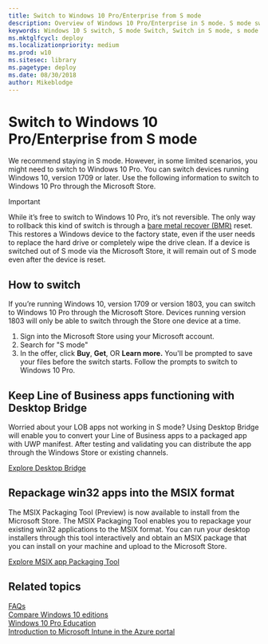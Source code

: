 ```yaml
---
title: Switch to Windows 10 Pro/Enterprise from S mode
description: Overview of Windows 10 Pro/Enterprise in S mode. S mode switch options are also outlined in this document. Switching out of S mode is optional.
keywords: Windows 10 S switch, S mode Switch, Switch in S mode, s mode switch, Windows 10 S, S-mode, system requirements, Overview, Windows 10 Pro in S mode, Windows 10 Pro in S mode
ms.mktglfcycl: deploy
ms.localizationpriority: medium
ms.prod: w10
ms.sitesec: library
ms.pagetype: deploy
ms.date: 08/30/2018
author: Mikeblodge
---
```


# Switch to Windows 10 Pro/Enterprise from S mode

We recommend staying in S mode. However, in some limited scenarios, you might need to switch to Windows 10 Pro. You can switch devices running Windows 10, version 1709 or later. Use the following information to switch to Windows 10 Pro through the Microsoft Store.

> [!IMPORTANT]
> While it’s free to switch to Windows 10 Pro, it’s not reversible. The only way to rollback this kind of switch is through a [bare metal recover (BMR)](https://docs.microsoft.com/windows-hardware/manufacture/desktop/create-media-to-run-push-button-reset-features-s14) reset. This restores a Windows device to the factory state, even if the user needs to replace the hard drive or completely wipe the drive clean. If a device is switched out of S mode via the Microsoft Store, it will remain out of S mode even after the device is reset.

## How to switch
If you’re running Windows 10, version 1709 or version 1803, you can switch to Windows 10 Pro through the Microsoft Store. Devices running version 1803 will only be able to switch through the Store one device at a time.

1. Sign into the Microsoft Store using your Microsoft account. 
2. Search for "S mode"
3. In the offer, click **Buy**, **Get**, OR **Learn more.**
You'll be prompted to save your files before the switch starts. Follow the prompts to switch to Windows 10 Pro.

## Keep Line of Business apps functioning with Desktop Bridge
Worried about your LOB apps not working in S mode? Using Desktop Bridge will enable you to convert your Line of Business apps to a packaged app with UWP manifest. After testing and validating you can distribute the app through the Windows Store or existing channels. 

[Explore Desktop Bridge](https://docs.microsoft.com/windows/uwp/porting/desktop-to-uwp-root)

## Repackage win32 apps into the MSIX format
The MSIX Packaging Tool (Preview) is now available to install from the Microsoft Store. The MSIX Packaging Tool enables you to repackage your existing win32 applications to the MSIX format. You can run your desktop installers through this tool interactively and obtain an MSIX package that you can install on your machine and upload to the Microsoft Store.

[Explore MSIX app Packaging Tool](https://docs.microsoft.com/windows/application-management/msix-app-packaging-tool)

## Related topics

[FAQs](https://support.microsoft.com/help/4020089/windows-10-in-s-mode-faq)<br>
[Compare Windows 10 editions](https://www.microsoft.com/WindowsForBusiness/Compare)<BR>
[Windows 10 Pro Education](https://docs.microsoft.com/education/windows/test-windows10s-for-edu)<BR>
[Introduction to Microsoft Intune in the Azure portal](https://docs.microsoft.com/intune/what-is-intune)
